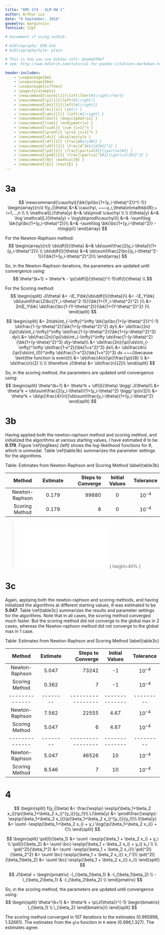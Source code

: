 ```yaml
---
title: "AMS 274 - GLM HW 1"
author: Arthur Lui
date: "9 September, 2016"
geometry: margin=1in
fontsize: 12pt

# Uncomment if using natbib:

# bibliography: BIB.bib
# bibliographystyle: plain 

# This is how you use bibtex refs: @nameOfRef
# see: http://www.mdlerch.com/tutorial-for-pandoc-citations-markdown-to-latex.html)

header-includes: 
    - \usepackage{bm}
    - \usepackage{bbm}
    - \usepackage{xifthen}
    - \pagestyle{empty}
    - \newcommand{\norm}[1]{\left\lVert#1\right\rVert}
    - \newcommand{\p}[1]{\left(#1\right)}
    - \newcommand{\bk}[1]{\left[#1\right]}
    - \newcommand{\bc}[1]{ \{#1\} }
    - \newcommand{\abs}[1]{ \left|#1\right| }
    - \newcommand{\mat}{ \begin{pmatrix} }
    - \newcommand{\tam}{ \end{pmatrix} }
    - \newcommand{\suml}{ \sum_{i=1}^n }
    - \newcommand{\prodl}{ \prod_{i=1}^n }
    - \newcommand{\ds}{ \displaystyle }
    - \newcommand{\df}[2]{ \frac{d#1}{d#2} }
    - \newcommand{\ddf}[2]{ \frac{d^2#1}{d{#2}^2} }
    - \newcommand{\pd}[2]{ \frac{\partial#1}{\partial#2} }
    - \newcommand{\pdd}[2]{ \frac{\partial^2#1}{\partial{#2}^2} }
    - \newcommand{\N}{ \mathcal{N} }
    - \newcommand{\E}{ \text{E} }
---
```


# 3a

$$
\newcommand{\cauchyi}{\bk{\pi\bc{1+(y_i-\theta)^2}}^{-1}}
\begin{array}{rcl}
f(y_i|\theta) &=& \cauchyi, ~~~y_i,\theta\in\mathbb{R};~ i=1,...,n \\
\\
\mathcal{L}(\theta|y) &=& \ds\prodl \cauchyi \\
\\
l(\theta|y) &=& \log \mathcal{L}(\theta|y) = \log\ds\prodl\cauchyi\\\
            &=& -\suml\log \bk{\pi\bc{1+(y_i-\theta)^2}}\\
            &=& -\suml\log \bk{\bc{1+(y_i-\theta)^2}} - n\log\pi\\
\end{array}
$$

For the Newton-Raphson method:
$$
\begin{array}{rcl}
\ds\df{l}{\theta} &=& \ds\suml\frac{2(y_i-\theta)}{1+(y_i-\theta)^2}\\
\\
\ds\ddf{l}{\theta} &=& \ds\suml\frac{2\bc{(y_i-\theta)^2-1}}{\bk{1+(y_i-\theta)^2}^2}\\
\end{array}
$$

So, in the Newton-Raphson iterations, the parameters are updated until convergence using:
$$
\theta^{k+1} = \theta^k - \p{\ddf{l}{\theta}}^{-1}\df{l}{\theta} \\
$$

For the Scoring method:
$$
\begin{split}
J(\theta) &= -\E_Y\bk{\ds\ddf{l}{\theta}}\\
          &= -\E_Y\bk{ \ds\suml\frac{2\bc{(Y_i-\theta)^2-1}}{\bk{1+(Y_i-\theta)^2}^2} }\\
          &= 2n\E_Y\bk{ \ds\frac{\bc{1-(Y-\theta)^2}}{\bk{1+(Y-\theta)^2}^2} }\\
\end{split}
$$

$$
\begin{split}
          &= 2n\ds\int_{-\infty}^\infty \bk{\pi\bc{1+(y-\theta)^2}}^{-1}
               \ds\frac{1-(y-\theta)^2}{\bk{1+(y-\theta)^2}^2} dy\\
          &= \ds\frac{2n}{\pi}\ds\int_{-\infty}^\infty 
             \ds\frac{1-(y-\theta)^2}{\bk{1+(y-\theta)^2}^3} dy\\
          &= \ds\frac{2n}{\pi}\ds\int_{-\infty}^\infty 
             \ds\frac{1-(y-\theta)^2}{\bk{1+(y-\theta)^2}^3} d(y-\theta)\\
          &= \ds\frac{2n}{\pi}\ds\int_{-\infty}^\infty 
             \ds\frac{1-x^2}{\bk{1+x^2}^3} dx\\
          &= \ds\frac{4n}{\pi}\ds\int_{0}^\infty 
             \ds\frac{1-x^2}{\bk{1+x^2}^3} dx ~~~(\because \text{the function is even})\\
          &= \ds\frac{4n}{\pi}\frac{\pi}{8} \\
          &= \ds\frac{n}{2} \\
          \\
          \therefore J(\theta) &= \ds\frac{n}{2}\\
\end{split}
$$

So, in the scoring method, the parameters are updated until convergence using:
$$
\begin{split}
\theta^{k+1} &= \theta^k + \df{l}{\theta} \bigg/ J(\theta)\\
             &= \theta^k + \ds\suml\frac{2(y_i-\theta)}{1+(y_i-\theta)^2} \bigg/ \p{n/2}\\
             &= \theta^k + \ds\p{\frac{4}{n}}\ds\suml\frac{y_i-\theta}{1+(y_i-\theta)^2}
\end{split}
$$

# 3b

Having applied both the newton-raphson method and scoring method, and
initialized the algorithms at various starting values, I have estimated
$\theta$ to be **0.179**. Figure \ref{loglikes} (left) shows the log-likelihood
functions for $\theta$, which is unimodal. Table \ref{table3b} summarizes
the parameter settings for the algorithms.

Table: Estimates from Newton-Raphson and Scoring Method \label{table3b}

| Method         | Estimate | Steps to Converge | Initial Values | Tolerance |
|:--------------:|:--------:| -----------------:|:--------------:|:---------:| 
| Newton-Raphson | 0.179    |             99880 | 0              | $10^{-4}$ |
| Scoring Method | 0.179    |                 8 | 0              | $10^{-4}$ |

> ![Log-likelihoods for parts 3b (left) and 3c (right).\label{loglikes}](../img/sim.pdf){ height=40% }

# 3c

Again, applying both the newton-raphson and scoring methods, and having
initialized the algorithms at different starting values, $\theta$ was estimated
to be **5.047**. Table \ref{table3c} summarizes the results and parameter
settings for the algorithms. Note that in all cases, the scoring method
converged much faster. But the scoring method did not converge to the global
max in 2 cases, whereas the Newton-raphson method did not converge to the
global max in 1 case.

Table: Estimates from Newton-Raphson and Scoring Method \label{table3c}

| Method         | Estimate | Steps to Converge | Initial Values | Tolerance |
|:--------------:|:--------:| -----------------:|:--------------:|:---------:| 
| Newton-Raphson | 5.047    |             73242 | -1              | $10^{-4}$ |
| Scoring Method | 0.362    |                 7 | -1              | $10^{-4}$ |
| -------------- | -------- | ----------------- | -------------- | --------- | 
| Newton-Raphson | 7.562    |             22555 | 4.67           | $10^{-4}$ |
| Scoring Method | 5.047    |                 6 | 4.67           | $10^{-4}$ |
| -------------- | -------- | ----------------- | -------------- | --------- | 
| Newton-Raphson | 5.047    |             46526 | 10             | $10^{-4}$ |
| Scoring Method | 8.546    |                 7 | 10             | $10^{-4}$ |


# 4

$$
\begin{split}
f(y_i|\beta) &= \frac{\exp\p{-\exp\p{\beta_1+\beta_2 x_i}}\p{\beta_1+\beta_2 x_i}^{y_i}}{y_i!}\\
L(\beta|y) &= \prodl\frac{\exp\p{-\exp\p{\beta_1+\beta_2 x_i}}\p{\beta_1+\beta_2 x_i}^{y_i}}{y_i!}\\
l(\beta|y) &= \suml -\exp\p{\beta_1+\beta_2 x_i} + y_i \log{\p{\beta_1+\beta_2 x_i}} + C\\
\end{split}
$$

$$
\begin{split}
\pd{l}{\beta_1} &= \suml -\exp\p{\beta_1 + \beta_2 x_i} + y_i \\
\pd{l}{\beta_2} &= \suml \bc{-\exp\p{\beta_1 + \beta_2 x_i} + y_i} x_i \\
\\
\pd{^2l}{\beta_1^2} &= \suml -\exp\p{\beta_1 + \beta_2 x_i}\\
\pd{^2l}{\beta_2^2} &= \suml \bc{-\exp\p{\beta_1 + \beta_2 x_i}} x_i^2\\
\pd{^2l}{\beta_1\beta_2} &= \suml \bc{-\exp\p{\beta_1 + \beta_2 x_i}} x_i\\
\end{split}
$$

$$
J(\beta) = \begin{pmatrix}
-l_{\beta_1\beta_1} & -l_{\beta_1\beta_2} \\
-l_{\beta_2\beta_1} & -l_{\beta_2\beta_2} \\
\end{pmatrix}
$$

So, in the scoring method, the parameters are updated until convergence using:
$$
\begin{split}
\theta^{k+1} &= \theta^k + \p{J(\theta)}^{-1} 
                \begin{bmatrix} l_{\beta_1} \\ l_{\beta_2} \end{bmatrix}\\
\end{split}
$$


The scoring method converged in 107 iterations to the estimates (0.995998,
1.32661). The estimates from the `glm` function in `R` were (0.996,1.327).
The estimates agree.



[//]: # (This is a comment)
